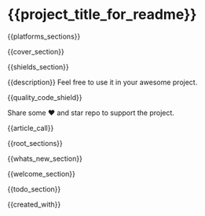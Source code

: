 # {{project_title_for_readme}}

{{platforms_sections}}

{{cover_section}}

{{shields_section}}

{{description}}
Feel free to use it in your awesome project.

{{quality_code_shield}}

Share some ❤️ and star repo to support the project.

{{article_call}}

{{root_sections}}

{{whats_new_section}}

{{welcome_section}}

{{todo_section}}

{{created_with}}
